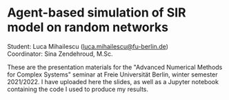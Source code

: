 # Agent-based simulation of SIR model on random networks
Student: Luca Mihailescu (luca.mihailescu@fu-berlin.de)\
Coordinator: Sina Zendehroud, M.Sc.

These are the presentation materials for the "Advanced Numerical Methods for Complex Systems" seminar at Freie Universität Berlin, winter semester 2021/2022. I have uploaded here the slides, as well as a Jupyter notebook containing the code I used to produce my results.
